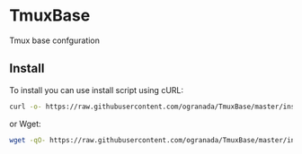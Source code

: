 # TmuxBase

Tmux base confguration

## Install

To install you can use install script using cURL:
```bash
curl -o- https://raw.githubusercontent.com/ogranada/TmuxBase/master/install.sh | bash
```
or Wget:
```bash
wget -qO- https://raw.githubusercontent.com/ogranada/TmuxBase/master/install.sh | bash
```



